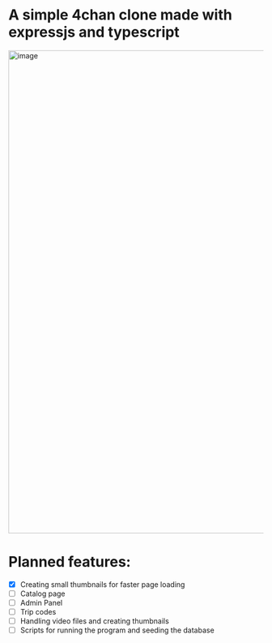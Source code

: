 # A simple 4chan clone made with expressjs and typescript
<img width="1370" height="952" alt="image" src="https://github.com/user-attachments/assets/3ae28604-4b23-4c7a-9b64-a5b418cb4881" />

# Planned features:
- [x] Creating small thumbnails for faster page loading
- [ ] Catalog page
- [ ] Admin Panel
- [ ] Trip codes
- [ ] Handling video files and creating thumbnails
- [ ] Scripts for running the program and seeding the database
